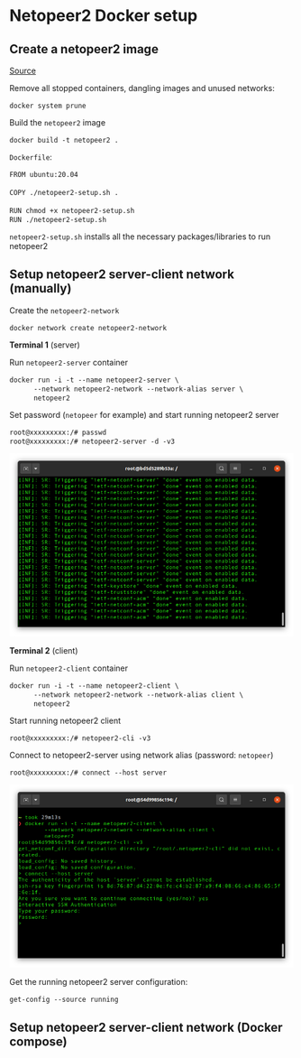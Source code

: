 # Netopeer2 Docker setup

## Create a netopeer2 image

[Source](https://github.com/sysrepo-archive/docker-sysrepo-netopeer2/blob/master/Dockerfile)

Remove all stopped containers, dangling images and unused networks:

```
docker system prune
```

Build the `netopeer2` image

```
docker build -t netopeer2 .
```

`Dockerfile`:

```
FROM ubuntu:20.04

COPY ./netopeer2-setup.sh .

RUN chmod +x netopeer2-setup.sh
RUN ./netopeer2-setup.sh
```

`netopeer2-setup.sh` installs all the necessary packages/libraries to run netopeer2

## Setup netopeer2 server-client network (manually)

Create the `netopeer2-network`

```
docker network create netopeer2-network
```

**Terminal 1** (server)

Run `netopeer2-server` container

```
docker run -i -t --name netopeer2-server \
      --network netopeer2-network --network-alias server \
      netopeer2
```

Set password (`netopeer` for example) and start running netopeer2 server

```
root@xxxxxxxxx:/# passwd
root@xxxxxxxxx:/# netopeer2-server -d -v3
```

![netopeer-2-server-setup](images/netopeer2-server-setup.png)

**Terminal 2** (client)

Run `netopeer2-client` container

```
docker run -i -t --name netopeer2-client \
      --network netopeer2-network --network-alias client \
      netopeer2
```

Start running netopeer2 client

```
root@xxxxxxxxx:/# netopeer2-cli -v3
```

Connect to netopeer2-server using network alias (password: `netopeer`)

```
root@xxxxxxxxx:/# connect --host server
```

![netopeer-client-setup](images/netopeer2-client-setup.png)

Get the running netopeer2 server configuration:

```
get-config --source running
```

## Setup netopeer2 server-client network (Docker compose)